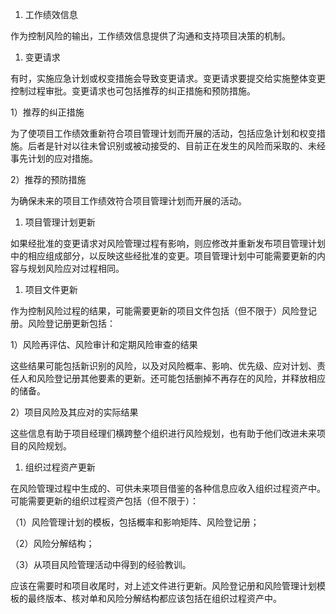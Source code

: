 
1. 工作绩效信息

作为控制风险的输出，工作绩效信息提供了沟通和支持项目决策的机制。

1. 变更请求

有时，实施应急计划或权变措施会导致变更请求。变更请求要提交给实施整体变更控制过程审批。变更请求也可包括推荐的纠正措施和预防措施。

1）推荐的纠正措施

为了使项目工作绩效重新符合项目管理计划而开展的活动，包括应急计划和权变措施。后者是针对以往未曾识别或被动接受的、目前正在发生的风险而采取的、未经事先计划的应对措施。

2）推荐的预防措施

为确保未来的项目工作绩效符合项目管理计划而开展的活动。

1. 项目管理计划更新

如果经批准的变更请求对风险管理过程有影响，则应修改并重新发布项目管理计划中的相应组成部分，以反映这些经批准的变更。项目管理计划中可能需要更新的内容与规划风险应对过程相同。

1. 项目文件更新

作为控制风险过程的结果，可能需要更新的项目文件包括（但不限于）风险登记册。风险登记册更新包括：

1）风险再评估、风险审计和定期风险审查的结果

这些结果可能包括新识别的风险，以及对风险概率、影响、优先级、应对计划、责任人和风险登记册其他要素的更新。还可能包括删掉不再存在的风险，并释放相应的储备。

2）项目风险及其应对的实际结果

这些信息有助于项目经理们横跨整个组织进行风险规划，也有助于他们改进未来项目的风险规划。

1. 组织过程资产更新

在风险管理过程中生成的、可供未来项目借鉴的各种信息应收入组织过程资产中。可能需要更新的组织过程资产包括（但不限于）：

（1）风险管理计划的模板，包括概率和影响矩阵、风险登记册；

（2）风险分解结构；

（3）从项目风险管理活动中得到的经验教训。

应该在需要时和项目收尾时，对上述文件进行更新。风险登记册和风险管理计划模板的最终版本、核对单和风险分解结构都应该包括在组织过程资产中。
